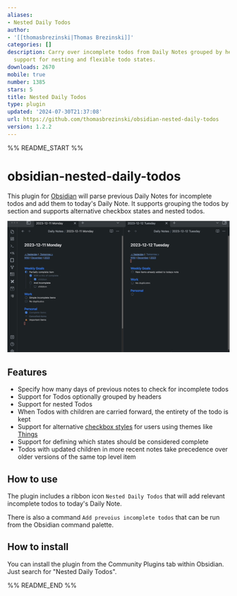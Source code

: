 ```yaml
---
aliases:
- Nested Daily Todos
author:
- '[[thomasbrezinski|Thomas Brezinski]]'
categories: []
description: Carry over incomplete todos from Daily Notes grouped by headers, with
  support for nesting and flexible todo states.
downloads: 2670
mobile: true
number: 1385
stars: 5
title: Nested Daily Todos
type: plugin
updated: '2024-07-30T21:37:08'
url: https://github.com/thomasbrezinski/obsidian-nested-daily-todos
version: 1.2.2
---
```


%% README_START %%

# obsidian-nested-daily-todos

This plugin for [Obsidian](https://obsidian.md/) will parse previous Daily Notes for incomplete todos and add them to
today's Daily Note. It supports grouping the todos by section and supports alternative checkbox states and nested todos.

![Example Gif](https://raw.githubusercontent.com/thomasbrezinski/obsidian-nested-daily-todos/HEAD/assets/NestedTodosDemo.gif)

## Features

- Specify how many days of previous notes to check for incomplete todos
- Support for Todos optionally grouped by headers
- Support for nested Todos
- When Todos with children are carried forward, the entirety of the todo is kept
- Support for alternative [checkbox styles](https://github.com/colineckert/obsidian-things#checkbox-styling) for users using themes like [Things](https://github.com/colineckert/obsidian-things)
- Support for defining which states should be considered complete
- Todos with updated children in more recent notes take precedence over older versions of the same top level item

## How to use
The plugin includes a ribbon icon `Nested Daily Todos` that will add relevant incomplete todos to today's Daily Note.

There is also a command `Add prevoius incomplete todos` that can be run from the Obsidian command palette.

## How to install
You can install the plugin from the Community Plugins tab within Obsidian. Just search for "Nested Daily Todos".


%% README_END %%
